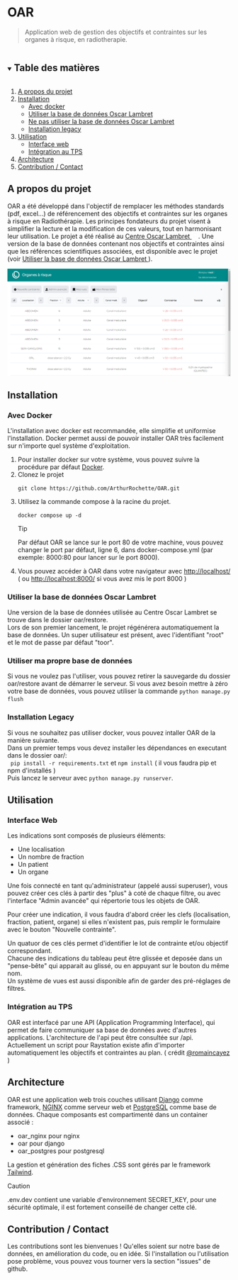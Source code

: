 # OAR
> Application web de gestion des objectifs et contraintes sur les organes à risque, en radiotherapie.


<!-- TABLE DES MATIÈRES -->
<details open="open">
  <summary><h2 style="display: inline-block">Table des matières</h2></summary>
  <ol>
    <li>
      <a href="#a-propos-du-projet">A propos du projet</a>
    </li>
    <li>
      <a href="#installation">Installation</a>
      <ul>
        <li><a href="#avec-docker">Avec docker</a></li>
        <li><a href="#utiliser-la-base-de-données-oscar-lambret">Utiliser la base de données Oscar Lambret</a></li>
        <li><a href="#utiliser-ma-propre-base-de-données">Ne pas utiliser la base de données Oscar Lambret</a></li>
        <li><a href="#installation-legacy">Installation legacy</a></li>
      </ul>
    </li>
    <li><a href="#utilisation">Utilisation</a>
      <ul>
        <li><a href="#interface-web">Interface web</a></li>
        <li>
          <a href="#intégration-au-tps">Intégration au TPS</a>
        </li>
      </ul>
    </li>
    <li><a href="#architecture">Architecture</a></li>
    <li><a href="#contribution--contact">Contribution / Contact</a></li>
  </ol>
</details>


## A propos du projet
OAR a été développé dans l'objectif de remplacer les méthodes standards (pdf, excel...) de référencement des objectifs et contraintes sur les organes à risque en Radiothérapie. Les principes fondateurs du projet visent à simplifier la lecture et la modification de ces valeurs, tout en harmonisant leur utilisation. Le projet a été réalisé au  <a href="https://www.centreoscarlambret.fr/">Centre Oscar Lambret <img src="oar/oar/static/ol_hover.png" width="15px"></a>. Une version de la base de données contenant nos objectifs et contraintes ainsi que les références scientifiques associées, est disponible avec le projet (voir <a href="#utiliser-la-base-de-données-oscar-lambret">Utiliser la base de données Oscar Lambret </a>).

<div style="display: flex; justify-content: center;">
    <img src="docs/index_exemple.png" width="1000px">
</div>

## Installation
### Avec Docker
L'installation avec docker est recommandée, elle simplifie et uniformise l'installation. Docker permet aussi de pouvoir installer OAR très facilement sur n'importe quel système d'exploitation.
<br>
<ol>
<li>
Pour installer docker sur votre système, vous pouvez suivre la procédure par défaut <a href="https://www.docker.com/"> Docker</a>.
</li>
<li>
Clonez le projet
</li>

```
git clone https://github.com/ArthurRochette/OAR.git
```

<li>
Utilisez la commande compose à la racine du projet.
</li>

```
docker compose up -d 
```

> [!TIP]
> Par défaut OAR se lance sur le port 80 de votre machine, vous pouvez changer le port par défaut, ligne 6, dans docker-compose.yml (par exemple: 8000:80 pour lancer sur le port 8000).

<li>
Vous pouvez accéder à OAR dans votre navigateur avec <a href="http://localhost/">http://localhost/</a> ( ou  <a href="http://localhost:8000/">http://localhost:8000/</a> si vous avez mis le port 8000 )
</li>
</ol>


### Utiliser la base de données Oscar Lambret
Une version de la base de données utilisée au Centre Oscar Lambret se trouve dans le dossier oar/restore.<br> Lors de son premier lancement, le projet régénérera automatiquement la base de données. Un super utilisateur est présent, avec l'identifiant "root" et le mot de passe par défaut "toor".

### Utiliser ma propre base de données 
Si vous ne voulez pas l'utiliser, vous pouvez retirer la sauvegarde du dossier oar/restore avant de démarrer le serveur. Si vous avez besoin mettre à zéro votre base de données, vous pouvez utiliser la commande ``` python manage.py flush ```

### Installation Legacy
Si vous ne souhaitez pas utiliser docker, vous pouvez intaller OAR de la manière suivante.<br>
Dans un premier temps vous devez installer les dépendances en executant dans le dossier oar/:<br>
 ``` pip install -r requirements.txt``` et ```npm install``` ( il vous faudra pip et npm d'installés )<br>
Puis lancez le serveur avec ``` python manage.py runserver ```.

## Utilisation
### Interface Web
Les indications sont composés de plusieurs éléments:
<ul>
  <li>
    Une localisation
  </li>
  <li>
    Un nombre de fraction
  </li>
  <li>
  Un patient
  </li>
  <li>
    Un organe
  </li>
</ul>
Une fois connecté en tant qu'administrateur (appelé aussi superuser), vous pouvez créer ces clés à partir des "plus" à coté de chaque filtre,
ou avec l'interface "Admin avancée" qui répertorie tous les objets de OAR.


Pour créer une indication, il vous faudra d'abord créer les clefs (localisation, fraction, patient, organe) si elles n'existent pas, puis remplir le formulaire avec le bouton "Nouvelle contrainte".

Un quatuor de ces clés permet d'identifier le lot de contrainte et/ou objectif correspondant.<br>
Chacune des indications du tableau peut être glissée et deposée dans un "pense-bête" qui apparait au glissé, ou en appuyant sur le bouton du même nom.<br>
Un système de vues est aussi disponible afin de garder des pré-réglages de filtres. 

### Intégration au TPS
OAR est interfacé par une API (Application Programming Interface), qui permet de faire communiquer sa base de données avec d'autres applications. 
L'architecture de l'api peut être consultée sur /api.<br>
Actuellement un script pour Raystation existe afin d'importer automatiquement les objectifs et contraintes au plan. ( crédit <a href="https://github.com/romaincayez">@romaincayez</a> )

## Architecture
OAR est une application web trois couches utilisant <a href="https://www.djangoproject.com/">Django</a> comme framework, <a href="https://nginx.org/en/">NGINX</a> comme serveur web et <a href="https://www.postgresql.org/">PostgreSQL</a> comme base de données. Chaque composants est compartimenté dans un container associé : 
<ul type="">
  <li>oar_nginx pour nginx</li>
  <li>oar pour django</li>
  <li>oar_postgres pour postgresql</li>
</ul>
La gestion et génération des fiches .CSS sont gérés par le framework <a href="https://tailwindcss.com">Tailwind</a>.
<br>

> [!CAUTION]
> .env.dev contient une variable d'environnement SECRET_KEY, pour une sécurité optimale, il est fortement conseillé de changer cette clé.


## Contribution / Contact
Les contributions sont les bienvenues ! Qu'elles soient sur notre base de données, en amélioration du code, ou en idée. Si l'installation ou l'utilisation pose problème, vous pouvez vous tourner vers la section "issues" de github.
